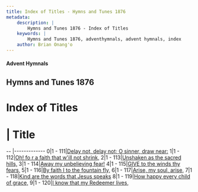 ```yaml
---
title: Index of Titles - Hymns and Tunes 1876
metadata:
    description: |
        Hymns and Tunes 1876 - Index of Titles
    keywords: |
        Hymns and Tunes 1876, adventhymnals, advent hymnals, index
    author: Brian Onang'o
---
```


#### Advent Hymnals

## Hymns and Tunes 1876

# Index of Titles
# | Title                        
-- |-------------
0|1 - 111|[Delay not, delay not; O sinner, draw near:](/101-200/111-120/01.Delay-not,-delay-not;-O-sinner,-draw-near:)
1|1 - 112|[Oh! fo r a faith that w'ill not shrink,](/101-200/111-120/02.Oh!-fo-r-a-faith-that-w'ill-not-shrink,)
2|1 - 113|[Unshaken as the sacred hills,](/101-200/111-120/03.Unshaken-as-the-sacred-hills,)
3|1 - 114|[Away my unbelieving fear!](/101-200/111-120/04.Away-my-unbelieving-fear!)
4|1 - 115|[GIVE to the winds thy fears,](/101-200/111-120/05.GIVE-to-the-winds-thy-fears,)
5|1 - 116|[By faith I to the fountain fly,](/101-200/111-120/06.By-faith-I-to-the-fountain-fly,)
6|1 - 117|[Arise, my soul, arise,](/101-200/111-120/07.Arise,-my-soul,-arise,)
7|1 - 118|[Kind are the words that Jesus speaks](/101-200/111-120/08.Kind-are-the-words-that-Jesus-speaks)
8|1 - 119|[How happy every child of grace,](/101-200/111-120/09.How-happy-every-child-of-grace,)
9|1 - 120|[I know that my Redeemer lives,](/101-200/111-120/10.I-know-that-my-Redeemer-lives,)